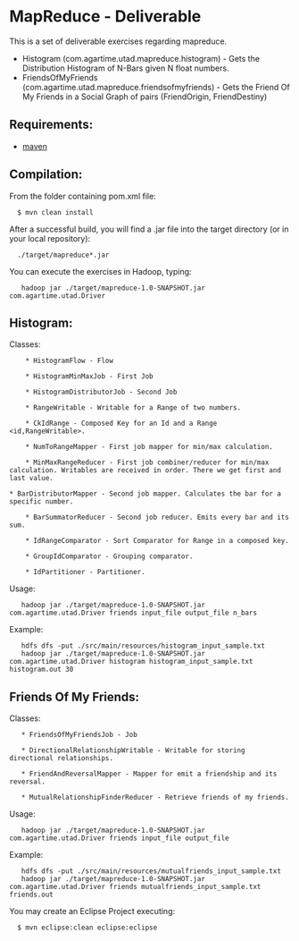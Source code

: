 MapReduce - Deliverable
=======================

This is a set of deliverable exercises regarding mapreduce.

* Histogram (com.agartime.utad.mapreduce.histogram) - Gets the Distribution Histogram of N-Bars given N float numbers.
* FriendsOfMyFriends (com.agartime.utad.mapreduce.friendsofmyfriends) - Gets the Friend Of My Friends in a Social Graph of pairs (FriendOrigin, FriendDestiny)

Requirements:
-------------
* [maven](http://maven.apache.org)

Compilation:
------------

From the folder containing pom.xml file:

      $ mvn clean install

After a successful build, you will find a .jar file into the target directory (or in your local repository):

      ./target/mapreduce*.jar

You can execute the exercises in Hadoop, typing:

       hadoop jar ./target/mapreduce-1.0-SNAPSHOT.jar com.agartime.utad.Driver

Histogram: 
---------- 

   Classes:

        * HistogramFlow - Flow

        * HistogramMinMaxJob - First Job

        * HistogramDistributorJob - Second Job

        * RangeWritable - Writable for a Range of two numbers.

        * CkIdRange - Composed Key for an Id and a Range <id,RangeWritable>.

        * NumToRangeMapper - First job mapper for min/max calculation. 

        * MinMaxRangeReducer - First job combiner/reducer for min/max calculation. Writables are received in order. There we get first and last value.

	* BarDistributorMapper - Second job mapper. Calculates the bar for a specific number.

        * BarSummatorReducer - Second job reducer. Emits every bar and its sum.

        * IdRangeComparator - Sort Comparator for Range in a composed key.

        * GroupIdComparator - Grouping comparator.

        * IdPartitioner - Partitioner.

   Usage: 

       hadoop jar ./target/mapreduce-1.0-SNAPSHOT.jar com.agartime.utad.Driver friends input_file output_file n_bars

   Example:

       hdfs dfs -put ./src/main/resources/histogram_input_sample.txt                               
       hadoop jar ./target/mapreduce-1.0-SNAPSHOT.jar com.agartime.utad.Driver histogram histogram_input_sample.txt histogram.out 30


Friends Of My Friends:
----------------------
   
   Classes:

       * FriendsOfMyFriendsJob - Job

       * DirectionalRelationshipWritable - Writable for storing directional relationships.

       * FriendAndReversalMapper - Mapper for emit a friendship and its reversal.

       * MutualRelationshipFinderReducer - Retrieve friends of my friends.

   Usage:

       hadoop jar ./target/mapreduce-1.0-SNAPSHOT.jar com.agartime.utad.Driver friends input_file output_file

   Example:

       hdfs dfs -put ./src/main/resources/mutualfriends_input_sample.txt 
       hadoop jar ./target/mapreduce-1.0-SNAPSHOT.jar com.agartime.utad.Driver friends mutualfriends_input_sample.txt friends.out

You may create an Eclipse Project executing:

      $ mvn eclipse:clean eclipse:eclipse


